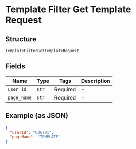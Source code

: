 
# Template Filter Get Template Request

## Structure

`TemplateFilterGetTemplateRequest`

## Fields

| Name | Type | Tags | Description |
|  --- | --- | --- | --- |
| `user_id` | `str` | Required | - |
| `page_name` | `str` | Required | - |

## Example (as JSON)

```json
{
  "userId": "C36701",
  "pageName": "TEMPLATE"
}
```

